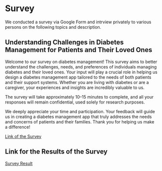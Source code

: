 # Survey
We conducted a survey via Google Form and intrview privately to various persons on the following topics and description.

## Understanding Challenges in Diabetes Management for Patients and Their Loved Ones
Welcome to our survey on diabetes management! This survey aims to better understand the challenges, needs, and preferences of individuals managing diabetes and their loved ones. Your input will play a crucial role in helping us design a diabetes management app tailored to the needs of both patients and their support systems. Whether you are living with diabetes or are a caregiver, your experiences and insights are incredibly valuable to us.


The survey will take approximately 10–15 minutes to complete, and all your responses will remain confidential, used solely for research purposes.


We deeply appreciate your time and participation. Your feedback will guide us in creating a diabetes management app that truly addresses the needs and concerns of patients and their families. Thank you for helping us make a difference!

[Link of the Survey](https://forms.gle/6ZqhX5511EJhmNir9)


## Link for the Results of the Survey
[Survey Result](https://docs.google.com/spreadsheets/d/1oyawxsNvFL-N9d4BG0jYHqWjVFEreN9cD88j2rPnEEM/edit?usp=sharing)


